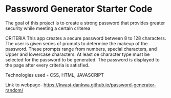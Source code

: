 # Password Generator Starter Code

The goal of this project is to create a strong password that provides greater security while meeting a certain criterea

CRITERIA
This app creates a secure password between 8 to 128 characters.
The user is given series of prompts to determine the makeup of the password.
These prompts range from numbers, special characters, and Upper and lowercase characters.
At least oe character type must be selected for the password to be generated.
The password is displayed to the page after every criteria is satisfied.

Technologies used - CSS, HTML, JAVASCRIPT

Link to webpage- https://kwasi-dankwa.github.io/password-generator-random/

